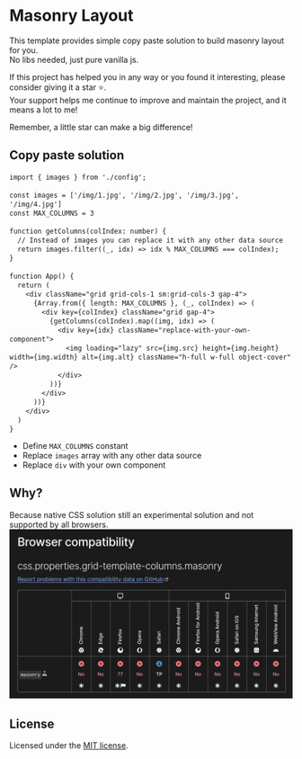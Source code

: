# Masonry Layout

This template provides simple copy paste solution to build masonry layout for you. <br/>
No libs needed, just pure vanilla js.

If this project has helped you in any way or you found it interesting, please consider giving it a star ⭐. <br/>Your support helps me continue to improve and maintain the project, and it means a lot to me!

Remember, a little star can make a big difference!

## Copy paste solution
```tsx
import { images } from './config';

const images = ['/img/1.jpg', '/img/2.jpg', '/img/3.jpg', '/img/4.jpg']
const MAX_COLUMNS = 3

function getColumns(colIndex: number) {
  // Instead of images you can replace it with any other data source
  return images.filter((_, idx) => idx % MAX_COLUMNS === colIndex);
}

function App() {
  return (
    <div className="grid grid-cols-1 sm:grid-cols-3 gap-4">
      {Array.from({ length: MAX_COLUMNS }, (_, colIndex) => (
        <div key={colIndex} className="grid gap-4">
          {getColumns(colIndex).map((img, idx) => (
            <div key={idx} className="replace-with-your-own-component">
              <img loading="lazy" src={img.src} height={img.height} width={img.width} alt={img.alt} className="h-full w-full object-cover" />
            </div>
          ))}
        </div>
      ))}
    </div>
  )
}
```

- Define `MAX_COLUMNS` constant
- Replace `images` array with any other data source
- Replace `div` with your own component

## Why?
Because native CSS solution still an experimental solution and not supported by all browsers.
![Browser compatibility](image.png)

## License
Licensed under the [MIT license](https://github.com/incpo/masonry-layout/blob/main/LICENSE).